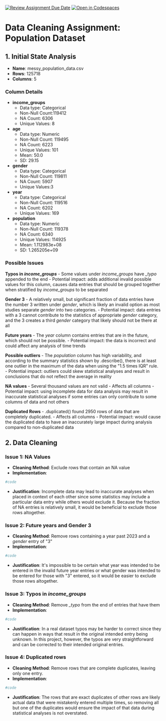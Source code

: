 [![Review Assignment Due Date](https://classroom.github.com/assets/deadline-readme-button-22041afd0340ce965d47ae6ef1cefeee28c7c493a6346c4f15d667ab976d596c.svg)](https://classroom.github.com/a/u8FyG16T)
[![Open in Codespaces](https://classroom.github.com/assets/launch-codespace-2972f46106e565e64193e422d61a12cf1da4916b45550586e14ef0a7c637dd04.svg)](https://classroom.github.com/open-in-codespaces?assignment_repo_id=16614397)
# Data Cleaning Assignment: Population Dataset
## 1. Initial State Analysis
- **Name**: messy_population_data.csv
- **Rows**: 125718
- **Columns**: 5

### Column Details
- **income_groups**
    - Data type: Categorical
    - Non-Null Count:119412
    - NA Count: 6306
    - Unique Values: 8
- **age**
    - Data type: Numeric
    - Non-Null Count: 119495
    - NA Count: 6223
    - Unique Values: 101
    - Mean: 50.0
    - SD: 29.15
- **gender**
    - Data type: Categorical
    - Non-Null Count: 119811
    - NA Count: 5907
    - Unique Values:3
- **year**
    - Data type: Categorical
    - Non-Null Count: 119516
    - NA Count: 6202
    - Unique Values: 169
- **population**
    - Data type: Numeric
    - Non-Null Count: 119378
    - NA Count: 6340
    - Unique Values: 114925
    - Mean: 1.112983e+08
    - SD: 1.265205e+09

### Possible Issues
**Typos in *income_groups***
    - Some values under *income_groups* have *_typo* appended to the end
    - Potential impact: adds additional invalid possible values for this column, causes data entries that should be grouped together when stratified by *income_groups* to be separated

**Gender 3**
    - A relatively small, but significant fraction of data entries have the number 3 written under *gender*, which is likely an invalid option as most studies separate *gender* into two categories.
    - Potential impact: data entries with a 3 cannot contribute to the statistics of appropriate *gender* category, and the 3 creates a third *gender* category that likely should not be there at all

**Future years**
    - The *year* column contains entries that are in the future, which should not be possible.
    - Potential impact: the data is incorrect and could affect any analysis of time trends

**Possible outliers**
    - The *population* column has high variability, and according to the summary statistics shown by .describe(), there is at least one outlier in the maximum of the data when using the "1.5 times IQR" rule.
    - Potential impact: outliers could skew statistical analyses and result in conclusions that do not reflect the average in reality

**NA values**
    - Several thousand values are not valid
    - Affects all columns
    - Potential impact: using incomplete data for data analysis may result in inaccurate statistical analyses if some entries can only contribute to some columns of data and not others

**Duplicated Rows**
    - .duplicated() found 2950 rows of data that are completely duplicated.
    - Affects all columns
    - Potential impact: would cause the duplicated data to have an inaccurately large impact during analysis compared to non-duplicated data

## 2. Data Cleaning

### Issue 1: NA Values
- **Cleaning Method**: Exclude rows that contain an NA value
- **Implementation**:
```python
#code
```
- **Justification**: Incomplete data may lead to inaccurate analyses when placed in context of each other since some statistics may include a particular data entry while others would exclude it. Because the fraction of NA entries is relatively small, it would be beneficial to exclude those rows altogether.

### Issue 2: Future years and Gender 3
- **Cleaning Method**: Remove rows containing a year past 2023 and a *gender* entry of "3"
- **Implementation**:
```python
#code
```
- **Justification**: It's impossible to be certain what year was intended to be entered in the invalid future year entries or what gender was intended to be entered for those with "3" entered, so it would be easier to exclude those rows altogether.

### Issue 3: Typos in *income_groups*
- **Cleaning Method**: Remove *_typo* from the end of entries that have them
- **Implementation**:
```python
#code
```
- **Justification**: In a real dataset typos may be harder to correct since they can happen in ways that result in the original intended entry being unknown. In this project, however, the typos are very straightforward and can be corrected to their intended original entries.

### Issue 4: Duplicated rows
- **Cleaning Method**: Remove rows that are complete duplicates, leaving only one entry.
- **Implementation**:
```python
#code
```
- **Justification**: The rows that are exact duplicates of other rows are likely actual data that were mistakenly entered multiple times, so removing all but one of the duplicates would ensure the impact of that data during statistical analyses is not overstated.